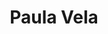---
type: blog
title: "Paula Vela"
description: Bachelor Student
since_to: "Since February 2025"
card_img:
  - IMG_0238.JPG
---